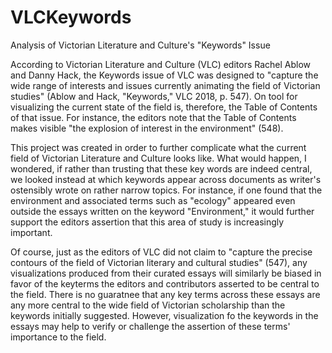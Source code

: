 # VLCKeywords
Analysis of Victorian Literature and Culture's "Keywords" Issue

According to Victorian Literature and Culture (VLC) editors Rachel Ablow and Danny Hack, the Keywords issue of VLC was designed to "capture the wide range of interests and issues currently animating the field of Victorian studies" (Ablow and Hack, "Keywords," VLC 2018, p. 547). On tool for visualizing the current state of the field is, therefore, the Table of Contents of that issue. For instance, the editors note that the Table of Contents makes visible "the explosion of interest in the environment" (548).

This project was created in order to further complicate what the current field of Victorian Literature and Culture looks like. What would happen, I wondered, if rather than trusting that these key words are indeed central, we looked instead at which keywords appear across documents as writer's ostensibly wrote on rather narrow topics. For instance, if one found that the environment and associated terms such as "ecology" appeared even outside the essays written on the keyword "Environment," it would further support the editors assertion that this area of study is increasingly important.

Of course, just as the editors of VLC did not claim to "capture the precise contours of the field of Victorian literary and cultural studies" (547), any visualizations produced from their curated essays will similarly be biased in favor of the keyterms the editors and contributors asserted to be central to the field. There is no guaratnee that any key terms across these essays are any more central to the wide field of Victorian scholarship than the keywords initially suggested. However, visualization fo the keywords in the essays may help to verify or challenge the assertion of these terms' importance to the field.